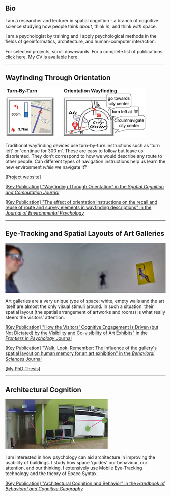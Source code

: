 ## Bio

I am a researcher and lecturer in spatial cognition - a branch of cognitive science studying how people think *about*, think *in*, and think *with* space.

I am a psychologist by training and I apply psychological methods in the fields of geoinformatics, architecture, and human-computer interaction.

For selected projects, scroll downwards. For a complete list of publications [click here](). My CV is available [here](/pdfs/cv.pdf).

---

## Wayfinding Through Orientation
![WayTO Project](/images/wayto.png)

Traditional wayfinding devices use turn-by-turn instructions such as 'turn left' or 'continue for 300 m'. These are easy to follow but leave us disoriented. They don’t correspond to how we would describe any route to other people. Can different types of navigation instructions help us learn the new environment *while* we navigate it?

[[Project website]](https://www.uni-muenster.de/Geoinformatics/en/WayTO/index.html)

[[Key Publication] "Wayfinding Through Orientation" in the *Spatial Cognition and Computation Journal*]()

[[Key Publication] "The effect of orientation instructions on the recall and reuse of route and survey elements in wayfinding descriptions" in the *Journal of Environmental Psychology*]()

---

## Eye-Tracking and Spatial Layouts of Art Galleries
![Art Galleries PhD Project](/images/artgalleries.jpg)

Art galleries are a very unique type of space: white, empty walls and the art itself are almost the only visual stimuli around. In such a situation, their spatial layout (the spatial arrangement of artworks and rooms) is what really steers the visitors’ attention.

[[Key Publication] "How the Visitors' Cognitive Engagement Is Driven (but Not Dictated) by the Visibility and Co-visibility of Art Exhibits" in the *Frontiers in Psychology* Journal]()

[[Key Publication] "Walk, Look, Remember: The influence of the gallery's spatial layout on human memory for an art exhibition" in the *Behavioral Sciences* Journal]()

[[My PhD Thesis]]()

---

## Architectural Cognition
![Architectural Cognition](/images/arch.jpg)

I am interested in how psychology can aid architecture in improving the usability of buildings. I study how space 'guides' our behaviour, our attention, and our thinking. I extensively use Mobile Eye-Tracking technology and the theory of Space Syntax.

[[Key Publication] "Architectural Cognition and Behavior" in the *Handbook of Behavioral and Cognitive Geography*]()
